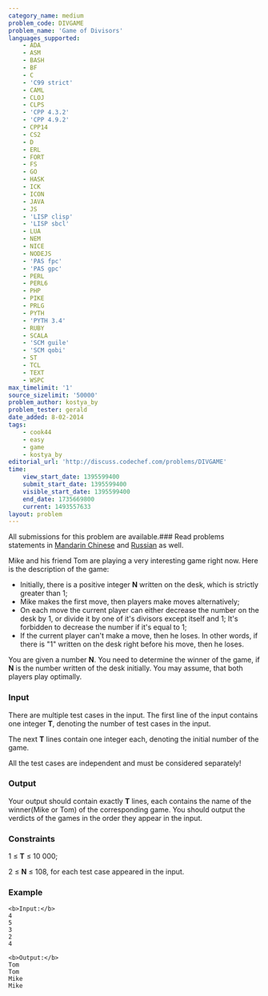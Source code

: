 ```yaml
---
category_name: medium
problem_code: DIVGAME
problem_name: 'Game of Divisors'
languages_supported:
    - ADA
    - ASM
    - BASH
    - BF
    - C
    - 'C99 strict'
    - CAML
    - CLOJ
    - CLPS
    - 'CPP 4.3.2'
    - 'CPP 4.9.2'
    - CPP14
    - CS2
    - D
    - ERL
    - FORT
    - FS
    - GO
    - HASK
    - ICK
    - ICON
    - JAVA
    - JS
    - 'LISP clisp'
    - 'LISP sbcl'
    - LUA
    - NEM
    - NICE
    - NODEJS
    - 'PAS fpc'
    - 'PAS gpc'
    - PERL
    - PERL6
    - PHP
    - PIKE
    - PRLG
    - PYTH
    - 'PYTH 3.4'
    - RUBY
    - SCALA
    - 'SCM guile'
    - 'SCM qobi'
    - ST
    - TCL
    - TEXT
    - WSPC
max_timelimit: '1'
source_sizelimit: '50000'
problem_author: kostya_by
problem_tester: gerald
date_added: 8-02-2014
tags:
    - cook44
    - easy
    - game
    - kostya_by
editorial_url: 'http://discuss.codechef.com/problems/DIVGAME'
time:
    view_start_date: 1395599400
    submit_start_date: 1395599400
    visible_start_date: 1395599400
    end_date: 1735669800
    current: 1493557633
layout: problem
---
```

All submissions for this problem are available.###  Read problems statements in [Mandarin Chinese](http://www.codechef.com/download/translated/COOK44/mandarin/DIVGAME.pdf) and [Russian](http://www.codechef.com/download/translated/COOK44/russian/DIVGAME.pdf) as well.

Mike and his friend Tom are playing a very interesting game right now. Here is the description of the game:

- Initially, there is a positive integer **N** written on the desk, which is strictly greater than 1;
- Mike makes the first move, then players make moves alternatively;
- On each move the current player can either decrease the number on the desk by 1, or divide it by one of it's divisors except itself and 1; It's forbidden to decrease the number if it's equal to 1;
- If the current player can't make a move, then he loses. In other words, if there is "1" written on the desk right before his move, then he loses.

You are given a number **N**. You need to determine the winner of the game, if **N** is the number written of the desk initially. You may assume, that both players play optimally.

### Input

There are multiple test cases in the input. The first line of the input contains one integer **T**, denoting the number of test cases in the input.

The next **T** lines contain one integer each, denoting the initial number of the game.

All the test cases are independent and must be considered separately!

### Output

Your output should contain exactly **T** lines, each contains the name of the winner(Mike or Tom) of the corresponding game. You should output the verdicts of the games in the order they appear in the input.

### Constraints

1 ≤ **T** ≤ 10 000;

2 ≤ **N** ≤ 108, for each test case appeared in the input.

### Example

```
<b>Input:</b>
4 
5 
3 
2 
4

<b>Output:</b>
Tom
Tom
Mike
Mike

```